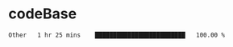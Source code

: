 # codeBase
<!--START_SECTION:waka-->

```txt
Other   1 hr 25 mins    █████████████████████████   100.00 %
```

<!--END_SECTION:waka-->
